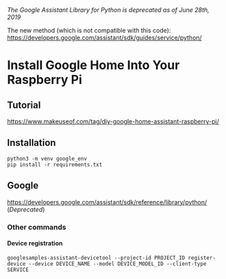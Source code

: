 _The Google Assistant Library for Python is deprecated as of June 28th, 2019_

The new method (which is not compatible with this code):
https://developers.google.com/assistant/sdk/guides/service/python/

# Install Google Home Into Your Raspberry Pi

## Tutorial

https://www.makeuseof.com/tag/diy-google-home-assistant-raspberry-pi/

## Installation

```
python3 -m venv google_env
pip install -r requirements.txt
```

## Google

https://developers.google.com/assistant/sdk/reference/library/python/ (_Deprecated_)

### Other commands

#### Device registration

```
googlesamples-assistant-devicetool --project-id PROJECT_ID register-device --device DEVICE_NAME --model DEVICE_MODEL_ID --client-type SERVICE
```
